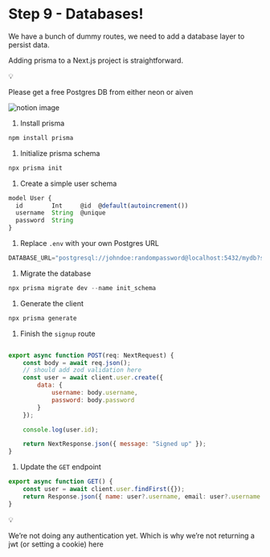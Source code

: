 # Step 9 - Databases!

We have a bunch of dummy routes, we need to add a database layer to persist data.

Adding prisma to a Next.js project is straightforward.

💡

Please get a free Postgres DB from either neon or aiven

![notion image](https://www.notion.so/image/https%3A%2F%2Fprod-files-secure.s3.us-west-2.amazonaws.com%2F085e8ad8-528e-47d7-8922-a23dc4016453%2F0f88d21e-4369-4e14-a924-46d0cbfe5579%2FScreenshot_2024-03-03_at_3.51.39_PM.png?table=block&id=5934a2b8-79bd-4a6f-be78-4a4325cd4acd&cache=v2)

1.  Install prisma

```javascript
npm install prisma
```

1.  Initialize prisma schema

```javascript
npx prisma init
```

1.  Create a simple user schema

```javascript
model User {
  id        Int     @id  @default(autoincrement())
  username  String  @unique
  password  String
}
```

1.  Replace `.env` with your own Postgres URL

```javascript
DATABASE_URL="postgresql://johndoe:randompassword@localhost:5432/mydb?schema=public"
```

1.  Migrate the database

```javascript
npx prisma migrate dev --name init_schema
```

1.  Generate the client

```javascript
npx prisma generate
```

1.  Finish the `signup` route

```javascript

export async function POST(req: NextRequest) {
    const body = await req.json();
    // should add zod validation here
    const user = await client.user.create({
        data: {
            username: body.username,
            password: body.password
        }
    });

    console.log(user.id);

    return NextResponse.json({ message: "Signed up" });
}
```

1.  Update the `GET` endpoint

```javascript
export async function GET() {
    const user = await client.user.findFirst({});
    return Response.json({ name: user?.username, email: user?.username })
}
```

💡

We’re not doing any authentication yet. Which is why we’re not returning a jwt (or setting a cookie) here